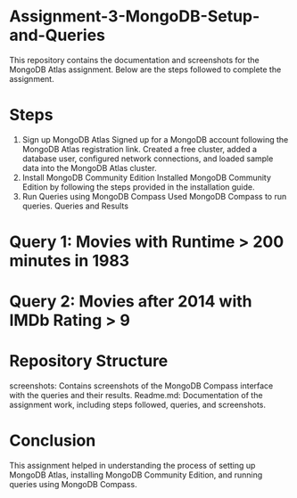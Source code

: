 # Assignment-3-MongoDB-Setup-and-Queries
This repository contains the documentation and screenshots for the MongoDB Atlas assignment. Below are the steps followed to complete the assignment.

# Steps
1. Sign up MongoDB Atlas
Signed up for a MongoDB account following the MongoDB Atlas registration link.
Created a free cluster, added a database user, configured network connections, and loaded sample data into the MongoDB Atlas cluster.
2. Install MongoDB Community Edition
Installed MongoDB Community Edition by following the steps provided in the installation guide.
3. Run Queries using MongoDB Compass
Used MongoDB Compass to run queries.
Queries and Results

# Query 1: Movies with Runtime > 200 minutes in 1983

# Query 2: Movies after 2014 with IMDb Rating > 9

# Repository Structure
screenshots: Contains screenshots of the MongoDB Compass interface with the queries and their results.
Readme.md: Documentation of the assignment work, including steps followed, queries, and screenshots.
# Conclusion
This assignment helped in understanding the process of setting up MongoDB Atlas, installing MongoDB Community Edition, and running queries using MongoDB Compass.
